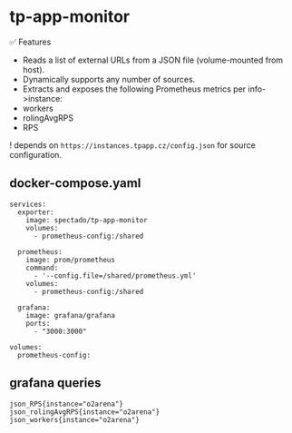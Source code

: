 # tp-app-monitor

✅ Features

- Reads a list of external URLs from a JSON file (volume-mounted from host).
- Dynamically supports any number of sources.
- Extracts and exposes the following Prometheus metrics per info->instance:
- workers
- rolingAvgRPS
- RPS

! depends on `https://instances.tpapp.cz/config.json` for source configuration.

## docker-compose.yaml

```
services:
  exporter:
    image: spectado/tp-app-monitor
    volumes:
      - prometheus-config:/shared

  prometheus:
    image: prom/prometheus
    command:
      - '--config.file=/shared/prometheus.yml'
    volumes:
      - prometheus-config:/shared

  grafana:
    image: grafana/grafana
    ports:
      - "3000:3000"

volumes:
  prometheus-config:
```

## grafana queries

```
json_RPS{instance="o2arena"}
json_rolingAvgRPS{instance="o2arena"}
json_workers{instance="o2arena"}
```